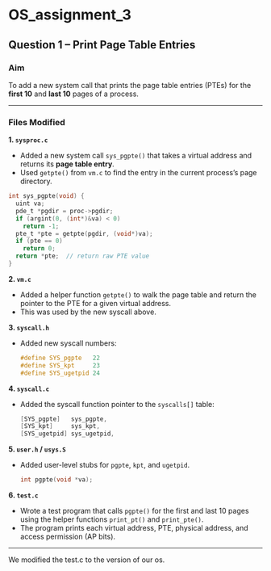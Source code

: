 # OS_assignment_3

##  Question 1 – Print Page Table Entries

###  Aim

To add a new system call that prints the page table entries (PTEs) for the **first 10** and **last 10** pages of a process.

---

###  Files Modified

**1. `sysproc.c`**

* Added a new system call `sys_pgpte()` that takes a virtual address and returns its **page table entry**.
* Used `getpte()` from `vm.c` to find the entry in the current process’s page directory.

```c
int sys_pgpte(void) {
  uint va;
  pde_t *pgdir = proc->pgdir;
  if (argint(0, (int*)&va) < 0)
    return -1;
  pte_t *pte = getpte(pgdir, (void*)va);
  if (pte == 0)
    return 0;
  return *pte;  // return raw PTE value
}
```

**2. `vm.c`**

* Added a helper function `getpte()` to walk the page table and return the pointer to the PTE for a given virtual address.
* This was used by the new syscall above.

**3. `syscall.h`**

* Added new syscall numbers:

  ```c
  #define SYS_pgpte   22
  #define SYS_kpt     23
  #define SYS_ugetpid 24
  ```

**4. `syscall.c`**

* Added the syscall function pointer to the `syscalls[]` table:

  ```c
  [SYS_pgpte]   sys_pgpte,
  [SYS_kpt]     sys_kpt,
  [SYS_ugetpid] sys_ugetpid,
  ```

**5. `user.h` / `usys.S`**

* Added user-level stubs for `pgpte`, `kpt`, and `ugetpid`.

  ```c
  int pgpte(void *va);
  ```

**6. `test.c`**

* Wrote a test program that calls `pgpte()` for the first and last 10 pages using the helper functions `print_pt()` and `print_pte()`.
* The program prints each virtual address, PTE, physical address, and access permission (AP bits).

---

We modified the test.c to the version of our os.

